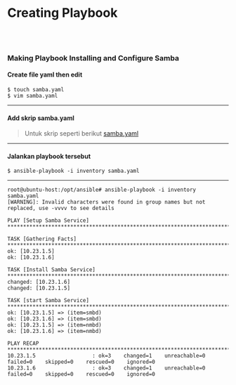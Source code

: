 # Creating Playbook
<br><br>
### Making Playbook Installing and Configure Samba
#### Create file yaml then edit
```
$ touch samba.yaml
$ vim samba.yaml
```
---
#### Add skrip samba.yaml
> Untuk skrip seperti berikut [samba.yaml](./samba.yaml)
---
#### Jalankan playbook tersebut
```
$ ansible-playbook -i inventory samba.yaml
```
---
```
root@ubuntu-host:/opt/ansible# ansible-playbook -i inventory samba.yaml
[WARNING]: Invalid characters were found in group names but not replaced, use -vvvv to see details

PLAY [Setup Samba Service] *************************************************************************************************************************

TASK [Gathering Facts] *****************************************************************************************************************************
ok: [10.23.1.5]
ok: [10.23.1.6]

TASK [Install Samba Service] ***********************************************************************************************************************
changed: [10.23.1.6]
changed: [10.23.1.5]

TASK [start Samba Service] ************************************************************************************************************************
ok: [10.23.1.5] => (item=smbd)
ok: [10.23.1.6] => (item=smbd)
ok: [10.23.1.5] => (item=nmbd)
ok: [10.23.1.6] => (item=nmbd)

PLAY RECAP *****************************************************************************************************************************************
10.23.1.5                  : ok=3    changed=1    unreachable=0    failed=0    skipped=0    rescued=0    ignored=0
10.23.1.6                  : ok=3    changed=1    unreachable=0    failed=0    skipped=0    rescued=0    ignored=0
```